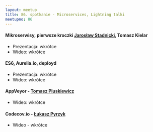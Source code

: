 ```yaml
---
layout: meetup
title: 86. spotkanie - Microservices, Lightning talki
meetupno: 86
---
```


#### Mikroserwisy, pierwsze kroczki [Jarosław Stadnicki](http://jaroslawstadnicki.pl/), Tomasz Kielar
* Prezentacja: wkrótce
* Wideo: wkrótce

#### ES6, Aurelia.io, deployd
* Prezentacja: wkrótce
* Wideo: wkrótce

#### AppVeyor - [Tomasz Pluskiewicz](http://twitter.com/tpluscode)
* Wideo: wkrótce

#### Codecov.io - [Łukasz Pyrzyk](https://twitter.com/lukaszpyrzyk/)
* Wideo - wkrótce
